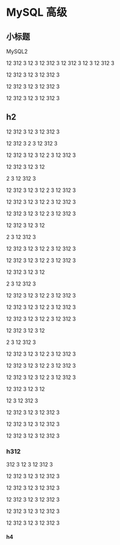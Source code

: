 # MySQL 高级

## 小标题
MySQL2

12
312
3
12
3
12
312
3
12
312
3
12
3
12
312
3


12
312
3
12
3
12
312
3

12
312
3
12
3
12
312
3

12
312
3
12
3
12
312
3


## h2
12
312
3
12
3
12
312
3


12
312
3
2
3
12
312
3


12
312
3
12
3
12
2
3
12
312
3


12
312
3
12
3
12

2
3
12
312
3


12
312
3
12
3
12
2
3
12
312
3


12
312
3
12
3
12
2
3
12
312
3


12
312
3
12
3
12
2
3
12
312
3


12
312
3
12
3
12

2
3
12
312
3


12
312
3
12
3
12
2
3
12
312
3


12
312
3
12
3
12
2
3
12
312
3


12
312
3
12
3
12

2
3
12
312
3


12
312
3
12
3
12
2
3
12
312
3


12
312
3
12
3
12
2
3
12
312
3


12
312
3
12
3
12
2
3
12
312
3


12
312
3
12
3
12

2
3
12
312
3


12
312
3
12
3
12
2
3
12
312
3


12
312
3
12
3
12
2
3
12
312
3


12
312
3
12
3
12
2
3
12
312
3


12
312
3
12
3
12

12
3
12
312
3

12
312
3
12
3
12
312
3

12
312
3
12
3
12
312
3

12
312
3
12
3
12
312
3

### h312
312
3
12
3
12
312
3


12
312
3
12
3
12
312
3

12
312
3
12
3
12
312
3

12
312
3
12
3
12
312
3

12
312
3
12
3
12
312
3

12
312
3
12
3
12
312
3


#### h4